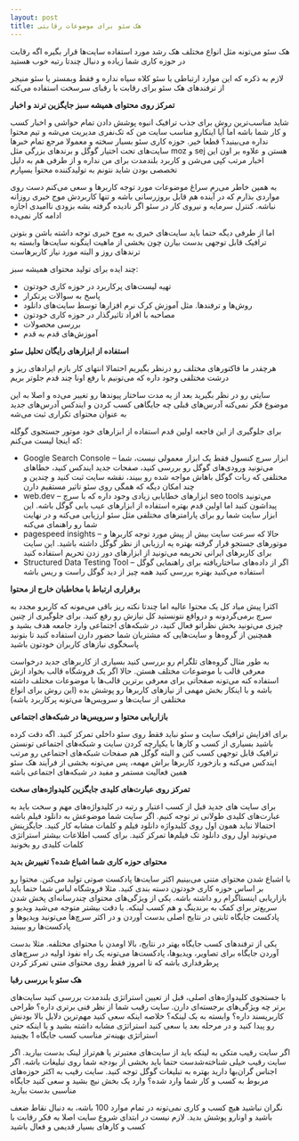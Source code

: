 ```yaml
---
layout: post
title: هک سئو برای موضوعات رقابتی
---
```


هک سئو می‌تونه مثل انواع مختلف هک رشد مورد استفاده سایت‌ها قرار بگیره اگه رقابت در حوزه کاری شما زیاده و دنبال چندتا رتبه خوب هستید

لازم به ذکره که این موارد ارتباطی با سئو کلاه سیاه نداره و فقط وبمستر یا سئو منیجر از ترفندهای هک سئو برای رقابت با رقبای سرسخت استفاده می‌کنه

**تمرکز روی محتوای همیشه سبز جایگزین ترند و اخبار**

شاید مناسب‌ترین روش برای جذب ترافیک انبوه پوشش دادن تمام حواشی و اخبار کسب و کار شما باشه اما آیا اینکارو مناسب سایت من که تک‌نفری مدیریت می‌شه و تیم محتوا نداره می‌بینید؟ قطعا خیر. حوزه کاری سئو بسیار سخته و معمولا مرجع تمام خبرها سایت‌های تحت اختیار گوگل و برندهای بزرگی مثل moz و sej هستن و علاوه بر اون این اخبار مرتب کپی می‌شن و کاربرد بلندمدت برای من نداره و از طرفی هم به دلیل تخصصی بودن شاید نتونم به تولیدکننده محتوا بسپارم

به همین خاطر می‌رم سراغ موضوعات مورد توجه کاربرها و سعی می‌کنم دست روی مواردی بذارم که در آینده هم قابل بروزرسانی باشه و تنها کاربردش موج خبری روزانه نباشه. کنترل سرمایه و نیروی کار در سئو اگر نادیده گرفته بشه بزودی ناامیدی اجازه ادامه کار نمی‌ده

اما از طرفی دیگه حتما باید سایت‌های خبری به موج خبری توجه داشته باشن و بتونن ترافیک قابل توجهی بدست بیارن چون بخشی از ماهیت اینگونه سایت‌ها وابسته به ترندهای روز و البته مورد نیاز کاربرهاست

چند ایده برای تولید محتوای همیشه سبز:

- تهیه لیست‌های پرکاربرد در حوزه کاری خودتون
- پاسخ به سوالات پرتکرار
- روش‌ها و ترفندها. مثل آموزش کرک نرم افزارها توسط سایت‌های دانلود
- مصاحبه با افراد تاثیرگذار در حوزه کاری خودتون
- بررسی محصولات
- آموزش‌های قدم به قدم

**استفاده از ابزارهای رایگان تحلیل سئو**

هرچقدر ما فاکتورهای مختلف رو درنظر بگیریم احتمالا انتهای کار بازم ایرادهای ریز و درشت مختلفی وجود داره که می‌تونیم با رفع اونا چند قدم جلوتر بریم

سایتی رو در نظر بگیرید بعد از یه مدت ساختار پیوندها رو تغییر می‌ده و اصلا به این موضوع فکر نمی‌کنه آدرس‌های قبلی چه جایگاهی کسب کردن و ایندکس آدرس‌های جدید به عنوان محتوای تکراری ثبت می‌شه

برای جلوگیری از این فاجعه اولین قدم استفاده از ابزارهای خود موتور جستجوی گوگله که اینجا لیست می‌کنم:

- Google Search Console – ابزار سرچ کنسول فقط یک ابزار معمولی نیست، شما می‌تونید ورودی‌های گوگل رو بررسی کنید، صفحات جدید ایندکس کنید، خطاهای مختلفی که ربات گوگل باهاش مواجه شده رو ببیند، نقشه سایت ثبت کنید و چندین و چند امکان دیگه که همگی روی سئو تاثیر مستقیم دارن
- web.dev – ابزارهای خطایابی زیادی وجود داره که با سرچ seo tools می‌تونید پیداشون کنید اما اولین قدم بهتره استفاده از ابزارهای عیب یابی گوگل باشه. این ابزار سایت شما رو برای پارامترهای مختلفی مثل سئو ارزیابی می‌کنه و در نهایت شما رو راهنمای می‌کنه
- pagespeed insights – حالا که سرعت سایت بیش از پیش مورد توجه کاربرها و موتورهای جستجو قرار گرفته بهتره یه ارزیابی از نظر گوگل داشته باشید. این سایت برای کاربرهای ایرانی تحریمه می‌تونید از ابزارهای دور زدن تحریم استفاده کنید
- Structured Data Testing Tool – اگر از داده‌های ساختاریافته برای راهنمایی گوگل استفاده می‌کنید بهتره بررسی کنید همه چیز از دید گوگل راست و ریس باشه

**برقراری ارتباط با مخاطبان خارج از محتوا**

اکثرا پیش میاد کل یک محتوا عالیه اما چندتا نکته ریز باقی می‌مونه که کاربرو مجدد به سرچ برمی‌گردونه و درواقع نتونستید کل نیازش رو رفع کنید. برای جلوگیری از چنین چیزی می‌تونید بخش نظراتو فعال کنید، در شبکه‌های اجتماعی وارد جامعه هدف بشید و همچنین از گروه‌ها و سایت‌هایی که مشتریان شما حضور دارن استفاده کنید تا بتونید پاسخگوی نیازهای کاربران خودتون باشید

به طور مثال گروه‌های تلگرام رو بررسی کنید بسیاری از کاربرهای جدید درخواست معرفی قالب با موضوعات مختلف هستن. حالا اگر یک فروشگاه قالب بخواد ازش استفاده کنه می‌تونه صفحاتی برای معرفی برترین قالب‌ها با موضوعات مختلف داشته باشه و با اینکار بخش مهمی از نیازهای کاربرها رو پوشش بده (این روش برای انواع مختلفی از سایت‌ها و سرویس‌ها می‌تونه پرکاربرد باشه)

**بازاریابی محتوا و سرویس‌ها در شبکه‌های اجتماعی**

برای افزایش ترافیک سایت و سئو نباید فقط روی سئو داخلی تمرکز کنید. اگه دقت کرده باشید بسیاری از کسب و کارها با یکپارچه کردن سایت و شبکه‌های اجتماعی تونستن ترافیک قابل توجهی کسب کنن و البته گوگل هم صفحات شبکه‌های اجتماعی رو مرتب ایندکس می‌کنه و بازخورد کاربرها براش مهمه، پس می‌تونه بخشی از فرآیند هک سئو همین فعالیت مستمر و مفید در شبکه‌های اجتماعی باشه

**تمرکز روی عبارت‌های کلیدی جایگزین کلیدواژه‌های سخت**

برای سایت های جدید قبل از کسب اعتبار و رتبه در کلیدواژه‌های مهم و سخت باید به عبارت‌های کلیدی طولانی تر توجه کنیم. اگر سایت شما موضوعش به دانلود فیلم باشه احتمالا نباید همون اول روی کلیدواژه دانلود فیلم و کلمات مشابه کار کنید. جایگزینش می‌تونید اول روی دانلود تک فیلم‌ها تمرکز کنید. برای کسب اطلاعات بیشتر استراتژی کلمات کلیدی رو بخونید

**محتوای حوزه کاری شما اشباع شده؟ تغییرش بدید**

با اشباع شدن محتوای متنی می‌بینیم اکثر سایت‌ها پادکست صوتی تولید می‌کنن. محتوا رو بر اساس حوزه کاری خودتون دسته بندی کنید. مثلا فروشگاه لباس شما حتما باید بازاریابی اینستاگرام رو داشته باشه. یکی از ویژگی‌های محتوای چندرسانه‌ای پخش شدن سریع‌تر برای کمک به برندینگ و هم کسب لینکه. با دقت بیشتر متوجه می‌شید ویدیو و پادکست جایگاه ثابتی در نتایج اصلی بدست آوردن و در اکثر سرچ‌ها می‌تونید ویدیوها و پادکست‌ها رو ببینید

یکی از ترفندهای کسب جایگاه بهتر در نتایج، بالا اومدن با محتوای مختلفه. مثلا بدست آوردن جایگاه برای تصاویر، ویدیوها، پادکست‌ها می‌تونه یک راه نفوذ اولیه در سرچ‌های پرطرفداری باشه که تا امروز فقط روی محتوای متنی تمرکز کردن

**هک سئو با بررسی رقبا**

با جستجوی کلیدواژه‌های اصلی، قبل از تعیین استراتژی بلندمدت بررسی کنید سایت‌های برتر چه ویژگی‌های برجسته‌ای دارن. سایت رقیب شما از نظر فنی برتری داره؟ طراحی کاربرپسند داره؟ وابسته به بک لینکه؟ خلاصه اینکه سعی کنید مهم‌ترین دلایل بالا بودنش رو پیدا کنید و در مرحله بعد یا سعی کنید استراتژی مشابه داشته بشید و یا اینکه حتی استراتژی بهینه‌تر مناسب کسب جایگاه 1 بچینید

اگر سایت رقیب متکی به لینکه باید از سایت‌های معتبرتر یا هم‌تراز لینک بدست بیارید. اگر سایت رقیب خیلی شناخته‌شدست حتما باید بخشی از بودجه شما روی تبلیغات باشه. اگر اجناس گران‌بها دارید بهتره به تبلیغات گوگل توجه کنید. سایت رقیب به اکثر حوزه‌های مربوط به کسب و کار شما وارد شده؟ وارد یک بخش نیچ بشید و سعی کنید جایگاه مناسبی بدست بیارید

نگران نباشید هیچ کسب و کاری نمی‌تونه در تمام موارد 100 باشه، به دنبال نقاط ضعف باشید و اونارو پوشش بدید. لازم نیست در ابتدای شروع سایت اصلا به فکر رقابت با کسب و کارهای بسیار قدیمی و فعال باشید
